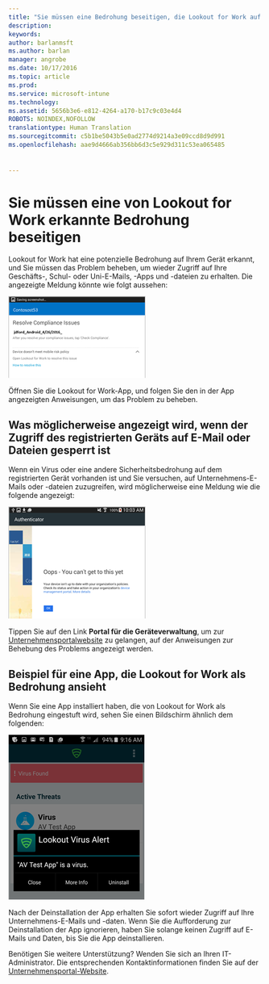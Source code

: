 ```yaml
---
title: "Sie müssen eine Bedrohung beseitigen, die Lookout for Work auf Ihrem Android-Gerät erkannt hat | Microsoft Intune"
description: 
keywords: 
author: barlanmsft
ms.author: barlan
manager: angrobe
ms.date: 10/17/2016
ms.topic: article
ms.prod: 
ms.service: microsoft-intune
ms.technology: 
ms.assetid: 5656b3e6-e812-4264-a170-b17c9c03e4d4
ROBOTS: NOINDEX,NOFOLLOW
translationtype: Human Translation
ms.sourcegitcommit: c5b1be5043b5e0ad2774d9214a3e09ccd8d9d991
ms.openlocfilehash: aae9d4666ab356bb6d3c5e929d311c53ea065485


---
```


# <a name="you-need-to-resolve-a-threat-found-by-lookout-for-work"></a>Sie müssen eine von Lookout for Work erkannte Bedrohung beseitigen

Lookout for Work hat eine potenzielle Bedrohung auf Ihrem Gerät erkannt, und Sie müssen das Problem beheben, um wieder Zugriff auf Ihre Geschäfts-, Schul- oder Uni-E-Mails, -Apps und -dateien zu erhalten. Die angezeigte Meldung könnte wie folgt aussehen:

![Lookout for Work hat auf Ihrem Gerät eine Bedrohung erkannt](./media/lookout-threat-found-android.png)

Öffnen Sie die Lookout for Work-App, und folgen Sie den in der App angezeigten Anweisungen, um das Problem zu beheben.

## <a name="what-you-might-see-if-your-enrolled-device-is-blocked-from-accessing-email-or-files"></a>Was möglicherweise angezeigt wird, wenn der Zugriff des registrierten Geräts auf E-Mail oder Dateien gesperrt ist

Wenn ein Virus oder eine andere Sicherheitsbedrohung auf dem registrierten Gerät vorhanden ist und Sie versuchen, auf Unternehmens-E-Mails oder -dateien zuzugreifen, wird möglicherweise eine Meldung wie die folgende angezeigt:

![Lookout for Work-Fehlermeldung mit Link zur Unternehmensportalwebsite](./media/lookout-go-to-device-management-portal-android.png)

Tippen Sie auf den Link **Portal für die Geräteverwaltung**, um zur [Unternehmensportalwebsite](http://portal.manage.microsoft.com) zu gelangen, auf der Anweisungen zur Behebung des Problems angezeigt werden.

## <a name="example-of-an-app-that-lookout-for-work-sees-as-a-threat"></a>Beispiel für eine App, die Lookout for Work als Bedrohung ansieht

Wenn Sie eine App installiert haben, die von Lookout for Work als Bedrohung eingestuft wird, sehen Sie einen Bildschirm ähnlich dem folgenden:

![Beispiel für eine Viruswarnung von Lookout for Work](./media/lookout-virus-alert-android.png)

Nach der Deinstallation der App erhalten Sie sofort wieder Zugriff auf Ihre Unternehmens-E-Mails und -daten. Wenn Sie die Aufforderung zur Deinstallation der App ignorieren, haben Sie solange keinen Zugriff auf E-Mails und Daten, bis Sie die App deinstallieren.

Benötigen Sie weitere Unterstützung? Wenden Sie sich an Ihren IT-Administrator. Die entsprechenden Kontaktinformationen finden Sie auf der [Unternehmensportal-Website](http://portal.manage.microsoft.com).





<!--HONumber=Oct16_HO3-->


